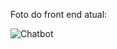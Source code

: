 Foto do front end atual:

![Chatbot](file:///C:/Users/cunha/OneDrive/Imagens/Capturas%20de%20tela/Captura%20de%20tela%202023-10-04%20161516.png)
